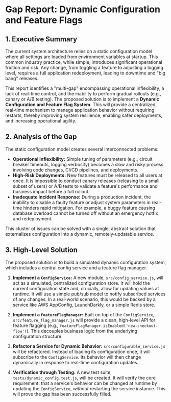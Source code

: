# Gap Report: Dynamic Configuration and Feature Flags

## 1. Executive Summary

The current system architecture relies on a static configuration model where all settings are loaded from environment variables at startup. This common industry practice, while simple, introduces significant operational friction and risk. Any change, from toggling a feature to adjusting a logging level, requires a full application redeployment, leading to downtime and "big bang" releases.

This report identifies a "multi-gap" encompassing operational inflexibility, a lack of real-time control, and the inability to perform gradual rollouts (e.g., canary or A/B testing). The proposed solution is to implement a **Dynamic Configuration and Feature Flag System**. This will provide a centralized, real-time mechanism to manage application behavior without requiring restarts, thereby improving system resilience, enabling safer deployments, and increasing operational agility.

## 2. Analysis of the Gap

The static configuration model creates several interconnected problems:

-   **Operational Inflexibility:** Simple tuning of parameters (e.g., circuit breaker timeouts, logging verbosity) becomes a slow and risky process involving code changes, CI/CD pipelines, and deployments.
-   **High-Risk Deployments:** New features must be released to all users at once. It is impossible to conduct canary releases (releasing to a small subset of users) or A/B tests to validate a feature's performance and business impact before a full rollout.
-   **Inadequate Incident Response:** During a production incident, the inability to disable a faulty feature or adjust system parameters in real-time hinders rapid mitigation. For example, a buggy feature causing database overload cannot be turned off without an emergency hotfix and redeployment.

This cluster of issues can be solved with a single, abstract solution that externalizes configuration into a dynamic, remotely-updatable service.

## 3. High-Level Solution

The proposed solution is to build a simulated dynamic configuration system, which includes a central config service and a feature flag manager.

1.  **Implement a `ConfigService`:** A new module, `src/config_service.js`, will act as a simulated, centralized configuration store. It will hold the current configuration state and, crucially, allow for updating values at runtime. It will use a simple pub/sub model to notify subscribed services of any changes. In a real-world scenario, this would be backed by a service like AWS AppConfig, LaunchDarkly, or a simple Redis store.

2.  **Implement a `FeatureFlagManager`:** Built on top of the `ConfigService`, `src/feature_flag_manager.js` will provide a clean, high-level API for feature flagging (e.g., `featureFlagManager.isEnabled('new-checkout-flow')`). This decouples business logic from the underlying configuration structure.

3.  **Refactor a Service for Dynamic Behavior:** `src/configurable_service.js` will be refactored. Instead of loading its configuration once, it will subscribe to the `ConfigService`. Its behavior will then change dynamically in response to real-time configuration updates.

4.  **Verification through Testing:** A new test suite, `tests/dynamic_config.test.js`, will be created. It will verify the core requirement: that a service's behavior can be changed at runtime by updating the `ConfigService`, *without* restarting the service instance. This will prove the gap has been successfully filled.
